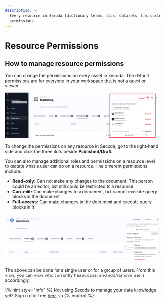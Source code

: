 ```yaml
---
description: >-
  Every resource in Secoda (dictionary terms, docs, datasets) has customizable
  permissions.
---
```


# Resource Permissions

## **How to manage resource permissions** <a href="#h_3a4bfd6458" id="h_3a4bfd6458"></a>

You can change the permissions on every asset in Secoda. The default permissions are for everyone in your workspace that is not a guest or viewer.&#x20;

![](<../../.gitbook/assets/Group 597.png>)

To change the permissions on any resource in Secoda, go to the right-hand side and click the three dots beside **Published/Draft.**&#x20;

You can also manage additional roles and permissions on a resource level to dictate what a user can do on a resource. The different permissions include:

* **Read-only:** Can not make any changes to the document. This person could be an editor, but still could be restricted to a resource.
* **Can-edit:** Can make changes to a document, but cannot execute query blocks in the document
* **Full-access:** Can make changes to the document and execute query blocks in it

![](<../../.gitbook/assets/Screen Shot 2022-06-13 at 12.14.10 PM.png>)



The above can be done for a single user or for a group of users. From this view, you can view who currently has access, and add/remove users accordingly.&#x20;

{% hint style="info" %}
Not using Secoda to manage your data knowledge yet? Sign up for free [here](https://app.secoda.co) 👈
{% endhint %}
